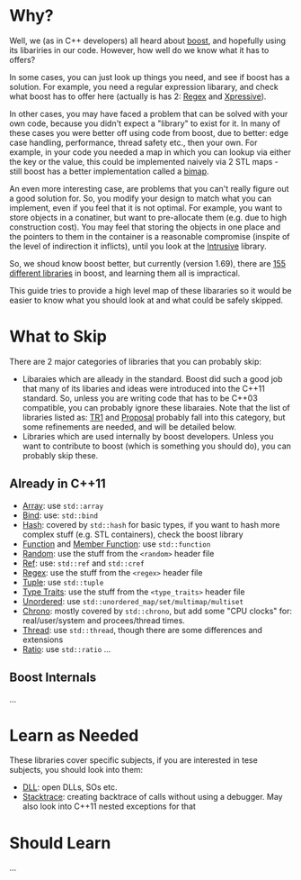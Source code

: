 # Why?
Well, we (as in C++ developers) all heard about [boost](https://www.boost.org/), and hopefully using its libariries in our code. However, how well do we know what it has to offers?

In some cases, you can just look up things you need, and see if boost has a solution. For example, you need a regular expression libarary, and check what boost has to offer here (actually is has 2: [Regex](https://www.boost.org/doc/libs/1_69_0/libs/regex/doc/html/index.html) and [Xpressive](https://www.boost.org/doc/libs/1_69_0/doc/html/xpressive.html)). 

In other cases, you may have faced a problem that can be solved with your own code, because you didn't expect a "library" to exist for it. In many of these cases you were better off using code from boost, due to better: edge case handling, performance, thread safety etc., then your own. For example, in your code you needed a map in which you can lookup via either the key or the value, this could be implemented naively via 2 STL maps - still boost has a better implementation called a [bimap](https://www.boost.org/doc/libs/1_69_0/libs/bimap/doc/html/index.html).

An even more interesting case, are problems that you can't really figure out a good solution for. So, you modify your design to match what you can implement, even if you feel that it is not optimal. For example, you want to store objects in a conatiner, but want to pre-allocate them (e.g. due to high construction cost). You may feel that storing the objects in one place and the pointers to them in the container is a reasonable compromise (inspite of the level of indirection it inflicts), until you look at the [Intrusive](https://www.boost.org/doc/libs/1_69_0/doc/html/intrusive.html) library.

So, we shoud know boost better, but currently (version 1.69), there are [155 different libraries](https://www.boost.org/doc/libs/?view=condensed) in boost, and learning them all is impractical. 

This guide tries to provide a high level map of these libararies so it would be easier to know what you should look at and what could be safely skipped.

# What to Skip
There are 2 major categories of libraries that you can probably skip: 
 - Libaraies which are alleady in the standard. Boost did such a good job that many of its libaries and ideas were introduced into the C++11 standard. So, unless you are writing code that has to be C++03 compatible, you can probably ignore these libaraies. Note that the list of libraries listed as: [TR1](https://www.boost.org/doc/libs/?view=filtered_std-tr1) and [Proposal](https://www.boost.org/doc/libs/?view=filtered_std-proposal) probably fall into this category, but some refinements are needed, and will be detailed below.
 - Libraries which are used internally by boost developers. Unless you want to contribute to boost (which is something you should do), you can probably skip these.
 ## Already in C++11
 - [Array](https://www.boost.org/doc/libs/1_69_0/doc/html/array.html): use ```std::array```
 - [Bind](https://www.boost.org/doc/libs/1_69_0/libs/bind/doc/html/bind.html): use: ```std::bind```
 - [Hash](https://www.boost.org/doc/libs/1_69_0/doc/html/hash.html): covered by ```std::hash``` for basic types, if you want to hash more complex stuff (e.g. STL containers), check the boost library
 - [Function](https://www.boost.org/doc/libs/1_69_0/doc/html/function.html) and [Member Function](https://www.boost.org/doc/libs/1_69_0/doc/html/function.html): use ```std::function```
 - [Random](https://www.boost.org/doc/libs/1_69_0/doc/html/boost_random.html): use the stuff from the ```<random>``` header file
 - [Ref](https://www.boost.org/doc/libs/1_69_0/libs/core/doc/html/core/ref.html): use: ```std::ref``` and ```std::cref```
 - [Regex](https://www.boost.org/doc/libs/1_69_0/libs/regex/doc/html/index.html): use the stuff from the ```<regex>``` header file
 - [Tuple](https://www.boost.org/doc/libs/1_69_0/libs/tuple/doc/html/tuple_users_guide.html): use ```std::tuple```
 - [Type Traits](https://www.boost.org/doc/libs/1_69_0/libs/type_traits/doc/html/index.html): use the stuff from the ```<type_traits>``` header file
- [Unordered](https://www.boost.org/doc/libs/1_69_0/doc/html/unordered.html): use ```std::unordered_map/set/multimap/multiset```
- [Chrono](https://www.boost.org/doc/libs/1_69_0/doc/html/chrono.html): mostly covered by ```std::chrono```, but add some "CPU clocks" for: real/user/system and procees/thread times.
- [Thread](https://www.boost.org/doc/libs/1_69_0/doc/html/thread.html): use ```std::thread```, though there are some differences and extensions
- [Ratio](https://www.boost.org/doc/libs/1_69_0/doc/html/ratio.html): use ```std::ratio```
...
## Boost Internals 
...
# Learn as Needed
These libraries cover specific subjects, if you are interested in tese subjects, you should look into them:
- [DLL](https://www.boost.org/doc/libs/1_69_0/doc/html/boost_dll.html): open DLLs, SOs etc.
- [Stacktrace](https://www.boost.org/doc/libs/1_69_0/doc/html/stacktrace.html): creating backtrace of calls without using a debugger. May also look into C++11 nested exceptions for that

# Should Learn
...
